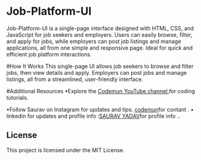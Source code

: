 # Job-Platform-UI
Job-Platform-UI is a single-page interface designed with HTML, CSS, and JavaScript for job seekers and employers. 
Users can easily browse, filter, and apply for jobs, while employers can post job listings and manage applications,
all from one simple and responsive page. Ideal for quick and efficient job platform interactions.

#How It Works
This single-page UI allows job seekers to browse and filter jobs,
then view details and apply. Employers can post jobs and manage listings,
all from a streamlined, user-friendly interface.

#Additional Resources
•Explore the [Codemun YouTube channel ](https://youtu.be/TxyWL_f9WTs?si=cVzuU38Fgud1NaP0_)for coding tutorials.

•Follow Saurav on Instagram  for updates and tips.
[codemun](https://www.instagram.com/saurav.boi_])for contant .
• linkedin for updates and profile info  :[SAURAV YADAV](https://in.linkedin.com/in/techsavvydeveloperinnovates)for profile info  ..

## License

This project is licensed under the MIT License.

